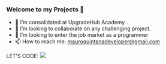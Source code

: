 ### Welcome to my Projects 👋

- 🌱 I’m consolidated at UpgradeHub Academy .
- 👯 I’m looking to collaborate on any challenging project.
- 💬 I’m looking to enter the job market as a programmer
- 📫 How to reach me: mauroquintanadeveloper@gmail.com 


LET'S CODE:
![](https://github.com/Mauzoom03/Mauzoom03/assets/144534466/f3ac5537-ed0c-4210-a97a-e9684eb37581)

